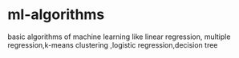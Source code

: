 # ml-algorithms
basic algorithms of machine learning like linear regression, multiple regression,k-means clustering ,logistic regression,decision tree
